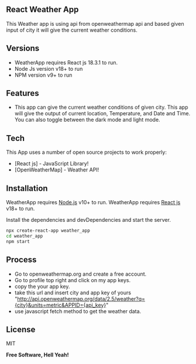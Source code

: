 
## React Weather App

This Weather app is using api from openweathermap api and based given input of city it will give the current weather conditions.

## Versions

- WeatherApp requires React js 18.3.1 to run.
- Node Js version v18+ to run
- NPM version v9+ to run


## Features

- This app can give the current weather conditions of given city. This app will give the output of current location, Temperature, and Date and Time. You can also toggle between the dark mode and light mode.



## Tech

This App uses a number of open source projects to work properly:

- [React js] - JavaScript Library!
- [OpenWeatherMap] - Weather API!


## Installation
WeatherApp requires [Node.js](https://nodejs.org/) v10+ to run.
WeatherApp requires [React js](https://nodejs.org/) v18+ to run.

Install the dependencies and devDependencies and start the server.

```sh
npx create-react-app weather_app
cd weather_app
npm start
```


## Process
- Go to openweathermap.org and create a free account.
- Go to profile top right and click on my app keys.
- copy the your app key.
- take this url and insert city and app key of yours "http://api.openweathermap.org/data/2.5/weather?q={city}&units=metric&APPID={api_key}"
- use javascript fetch method to get the weather data.



## License

MIT

**Free Software, Hell Yeah!**

[//]: # (These are reference links used in the body of this note and get stripped out when the markdown processor does its job. There is no need to format nicely because it shouldn't be seen. Thanks SO - http://stackoverflow.com/questions/4823468/store-comments-in-markdown-syntax)

   [dill]: <https://github.com/joemccann/dillinger>
   [git-repo-url]: <https://github.com/joemccann/dillinger.git>
   [john gruber]: <http://daringfireball.net>
   [df1]: <http://daringfireball.net/projects/markdown/>
   [markdown-it]: <https://github.com/markdown-it/markdown-it>
   [Ace Editor]: <http://ace.ajax.org>
   [node.js]: <http://nodejs.org>
   [Twitter Bootstrap]: <http://twitter.github.com/bootstrap/>
   [jQuery]: <http://jquery.com>
   [@tjholowaychuk]: <http://twitter.com/tjholowaychuk>
   [express]: <http://expressjs.com>
   [AngularJS]: <http://angularjs.org>
   [Gulp]: <http://gulpjs.com>

   [PlDb]: <https://github.com/joemccann/dillinger/tree/master/plugins/dropbox/README.md>
   [PlGh]: <https://github.com/joemccann/dillinger/tree/master/plugins/github/README.md>
   [PlGd]: <https://github.com/joemccann/dillinger/tree/master/plugins/googledrive/README.md>
   [PlOd]: <https://github.com/joemccann/dillinger/tree/master/plugins/onedrive/README.md>
   [PlMe]: <https://github.com/joemccann/dillinger/tree/master/plugins/medium/README.md>
   [PlGa]: <https://github.com/RahulHP/dillinger/blob/master/plugins/googleanalytics/README.md>
